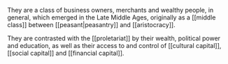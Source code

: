 They are a class of business owners, merchants and wealthy people, in general, which emerged in the Late Middle Ages, originally as a [[middle class]] between [[peasant|peasantry]] and [[aristocracy]].

They are contrasted with the [[proletariat]] by their wealth, political power and education, as well as their access to and control of [[cultural capital]], [[social capital]] and [[financial capital]].